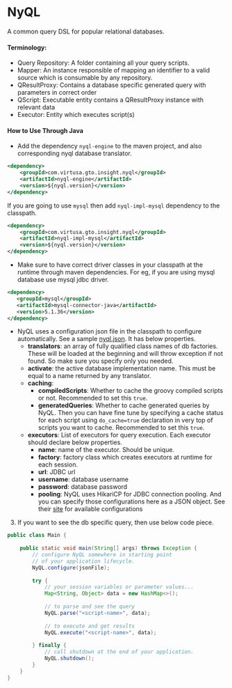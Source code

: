 # NyQL

A common query DSL for popular relational databases.

#### Terminology:
* Query Repository: A folder containing all your query scripts.
* Mapper: An instance responsible of mapping an identifier to a valid source which is consumable by any repository.
* QResultProxy: Contains a database specific generated query with parameters in correct order
* QScript: Executable entity contains a QResultProxy instance with relevant data
* Executor: Entity which executes script(s)

#### How to Use Through Java
* Add the dependency `nyql-engine` to the maven project, and also corresponding nyql database translator.

```xml
<dependency>
    <groupId>com.virtusa.gto.insight.nyql</groupId>
    <artifactId>nyql-engine</artifactId>
    <version>${nyql.version}</version>
</dependency>
```

If you are going to use `mysql` then add `nyql-impl-mysql` dependency to the classpath.

```xml
<dependency>
    <groupId>com.virtusa.gto.insight.nyql</groupId>
    <artifactId>nyql-impl-mysql</artifactId>
    <version>${nyql.version}</version>
</dependency>
```

* Make sure to have correct driver classes in your classpath at the runtime through maven dependencies. For eg, if you are using mysql database use mysql jdbc driver.
 ```xml
<dependency>
    <groupId>mysql</groupId>
    <artifactId>mysql-connector-java</artifactId>
    <version>5.1.36</version>
</dependency>
```

* NyQL uses a configuration json file in the classpath to configure automatically. See a sample [nyql.json](nyql.json). It has below properties.
    * **translators**: an array of fully qualified class names of db factories. These will be loaded at the beginning and will throw exception if not found. So make sure you specify only you needed.
    * **activate**: the active database implementation name. This must be equal to a name returned by any translator.
    * **caching**: 
      * **compiledScripts**: Whether to cache the groovy compiled scripts or not. Recommended to set this `true`.
      * **generatedQueries**: Whether to cache generated queries by NyQL. Then you can have fine tune by specifying a cache status for each script using `do_cache=true` declaration in very top of scripts you want to cache. Recommended to set this `true`.
    * **executors**: List of executors for query execution. Each executor should declare below properties.
      * **name**: name of the executor. Should be unique.
      * **factory**: factory class which creates executors at runtime for each session.
      * **url**: JDBC url
      * **username**: database username
      * **password**: database password
      * **pooling**: NyQL uses HikariCP for JDBC connection pooling. And you can specify those configurations here as a JSON object. See their [site](https://github.com/brettwooldridge/HikariCP#configuration-knobs-baby) for available configurations


3. If you want to see the db specific query, then use below code piece.

```java 
public class Main {
    
    public static void main(String[] args) throws Exception {
        // configure NyQL somewhere in starting point
        // of your application lifecycle.
        NyQL.configure(jsonFile);
        
        try {
            // your session variables or parameter values...
            Map<String, Object> data = new HashMap<>();
            
            // to parse and see the query
            NyQL.parse("<script-name>", data);
            
            // to execute and get results
            NyQL.execute("<script-name>", data);
            
        } finally {
            // call shutdown at the end of your application.
            NyQL.shutdown();
        }
    }
}
```

